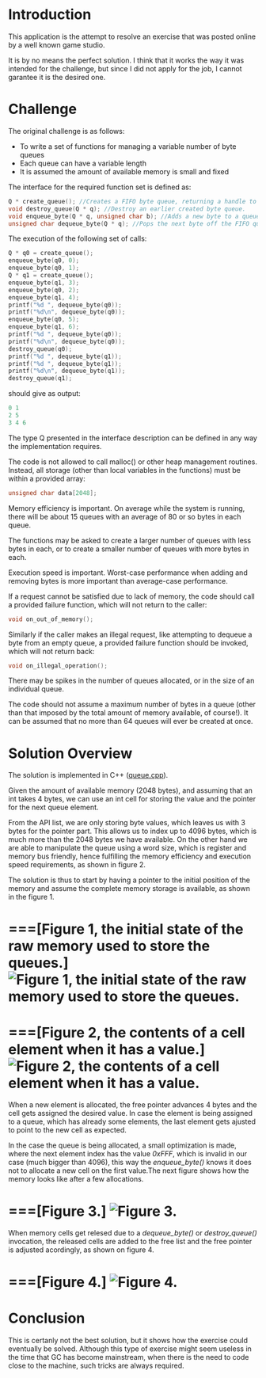 # Introduction
This application is the attempt to resolve an exercise that was posted online by a well known game studio.

It is by no means the perfect solution. I think that it works the way it was intended for the challenge, but since I did not apply for the job, I cannot garantee it is the desired one.

# Challenge

The original challenge is as follows:

- To write a set of functions for managing a variable number of byte queues
- Each queue can have a variable length
- It is assumed the amount of available memory is small and fixed

The interface for the required function set is defined as:
   
~~~cpp
Q * create_queue(); //Creates a FIFO byte queue, returning a handle to it.
void destroy_queue(Q * q); //Destroy an earlier created byte queue.
void enqueue_byte(Q * q, unsigned char b); //Adds a new byte to a queue.
unsigned char dequeue_byte(Q * q); //Pops the next byte off the FIFO queue.
~~~

 The execution of the following set of calls:

~~~cpp
Q * q0 = create_queue();
enqueue_byte(q0, 0);
enqueue_byte(q0, 1);
Q * q1 = create_queue();
enqueue_byte(q1, 3);
enqueue_byte(q0, 2);
enqueue_byte(q1, 4);
printf("%d ", dequeue_byte(q0));
printf("%d\n", dequeue_byte(q0));
enqueue_byte(q0, 5);
enqueue_byte(q1, 6);
printf("%d ", dequeue_byte(q0));
printf("%d\n", dequeue_byte(q0));
destroy_queue(q0);
printf("%d ", dequeue_byte(q1));
printf("%d ", dequeue_byte(q1));
printf("%d\n", dequeue_byte(q1));
destroy_queue(q1);
~~~

should give as output:

~~~cpp
0 1
2 5
3 4 6
~~~

The type Q presented in the interface description can be defined in any way the implementation requires.

The code is not allowed to call malloc() or other heap management routines. Instead, all storage (other than local variables in the functions) must be within a provided array:

~~~cpp
unsigned char data[2048];
~~~

Memory efficiency is important. On average while the system is running, there will be about 15 queues with an average of 80 or so bytes in each queue.

The functions may be asked to create a larger number of queues with less bytes in each, or to create a smaller number of queues with more bytes in each.

Execution speed is important. Worst-case performance when adding and removing bytes is more important than average-case performance.

If a request cannot be satisfied due to lack of memory, the code should call a provided failure function, which will not return to the caller:

~~~cpp
void on_out_of_memory();
~~~

Similarly if the caller makes an illegal request, like attempting to dequeue a byte from an empty queue, a provided failure function should be invoked, which will not return back:

~~~cpp
void on_illegal_operation();
~~~

There may be spikes in the number of queues allocated, or in the size of an individual queue.

The code should not assume a maximum number of bytes in a queue (other than that imposed by the total amount of memory available, of course!). It can be assumed that no more than 64 queues will ever be created at once.


# Solution Overview

The solution is implemented in C++ ([queue.cpp](/compilers/tutorials/queue/queue.cpp.html)).

Given the amount of available memory (2048 bytes), and assuming that an int takes 4 bytes, we can use an int cell for storing the value and the pointer for the next queue element.
   
From the API list, we are only storing byte values, which leaves us with 3 bytes for the pointer part. This allows us to index up to 4096 bytes, which is much more than the 2048 bytes we have available. On the other hand we are able to manipulate the queue using a word size, which is register and memory bus friendly, hence fulfilling the memory efficiency and execution speed requirements, as shown in figure 2.
   
The solution is thus to start by having a pointer to the initial position of the memory and assume the complete memory storage is available, as shown in the figure 1.

===[Figure 1, the initial state of the raw memory used to store the queues.]   
![Figure 1, the initial state of the raw memory used to store the queues.](/compilers/tutorials/queue/figure-1.png)
===

===[Figure 2, the contents of a cell element when it has a value.]
![Figure 2, the contents of a cell element when it has a value.](/compilers/tutorials/queue/figure-2.png)
===
   
When a new element is allocated, the free pointer advances 4 bytes and the cell gets assigned the desired value. In case the element is being assigned to a queue, which has already some elements, the last element gets ajusted to point to the new cell as expected.
   
In the case the queue is being allocated, a small optimization is made, where the next element index has the value _0xFFF_, which is invalid in our case (much bigger than 4096), this way the _enqueue_byte()_ knows it does not to allocate a new cell on the first value.The next figure shows how the memory looks like after a few allocations.

===[Figure 3.]
![Figure 3.](/compilers/tutorials/queue/figure-3.png)
===
   
When memory cells get relesed due to a  _dequeue_byte()_ or _destroy_queue()_ invocation, the released cells are added to the free list and the free pointer is adjusted acordingly, as shown on figure 4.

===[Figure 4.]
![Figure 4.](/compilers/tutorials/queue/figure-4.png)
===

# Conclusion

This is certanly not the best solution, but it shows how the exercise could eventually be solved. Although this type of exercise might seem useless in the time that GC has become mainstream, when there is the need to code close to the machine, such tricks are always required.